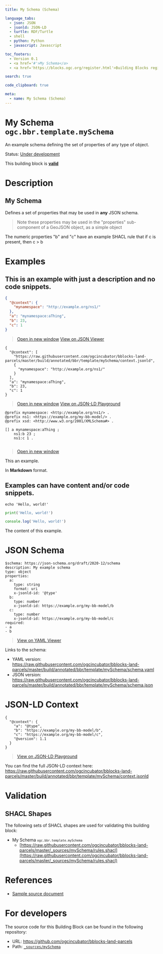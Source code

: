 ```yaml
---
title: My Schema (Schema)

language_tabs:
  - json: JSON
  - jsonld: JSON-LD
  - turtle: RDF/Turtle
  - shell
  - python: Python
  - javascript: Javascript

toc_footers:
  - Version 0.1
  - <a href='#'>My Schema</a>
  - <a href='https://blocks.ogc.org/register.html'>Building Blocks register</a>

search: true

code_clipboard: true

meta:
  - name: My Schema (Schema)
---
```



# My Schema `ogc.bbr.template.mySchema`

An example schema defining the set of properties of any type of object.

<p class="status">
    <span data-rainbow-uri="http://www.opengis.net/def/status">Status</span>:
    <a href="http://www.opengis.net/def/status/under-development" target="_blank" data-rainbow-uri>Under development</a>
</p>

<aside class="success">
This building block is <strong><a href="https://github.com/ogcincubator/bblocks-land-parcels/blob/master/build/tests/bbr/template/mySchema/" target="_blank">valid</a></strong>
</aside>

# Description

## My Schema

Defines a set of properties that may be used in **any** JSON schema.

> Note these properties may be used in the "properties" sub-component of a GeoJSON object, as a simple object

The numeric properties "b" and "c" have an example SHACL rule that if c is present, then c > b
# Examples

## This is an example with just a description and no code snippets.



```json
{
  "@context": {
    "mynamespace": "http://example.org/ns1/"
  },
  "a": "mynamespace:aThing",
  "b": 23,
  "c": 1
}


```

<blockquote class="lang-specific json">
  <p class="example-links">
    <a target="_blank" href="https://raw.githubusercontent.com/ogcincubator/bblocks-land-parcels/master/build/tests/bbr/template/mySchema/example_1_1.json">Open in new window</a>
    <a target="_blank" href="https://avillar.github.io/TreedocViewer/?dataParser=json&amp;dataUrl=https%3A%2F%2Fraw.githubusercontent.com%2Fogcincubator%2Fbblocks-land-parcels%2Fmaster%2Fbuild%2Ftests%2Fbbr%2Ftemplate%2FmySchema%2Fexample_1_1.json&amp;expand=2&amp;option=%7B%22showTable%22%3A+false%7D">View on JSON Viewer</a></p>
</blockquote>




```jsonld
{
  "@context": [
    "https://raw.githubusercontent.com/ogcincubator/bblocks-land-parcels/master/build/annotated/bbr/template/mySchema/context.jsonld",
    {
      "mynamespace": "http://example.org/ns1/"
    }
  ],
  "a": "mynamespace:aThing",
  "b": 23,
  "c": 1
}
```

<blockquote class="lang-specific jsonld">
  <p class="example-links">
    <a target="_blank" href="https://raw.githubusercontent.com/ogcincubator/bblocks-land-parcels/master/build/tests/bbr/template/mySchema/example_1_1.jsonld">Open in new window</a>
    <a target="_blank" href="https://json-ld.org/playground/#json-ld=https%3A%2F%2Fraw.githubusercontent.com%2Fogcincubator%2Fbblocks-land-parcels%2Fmaster%2Fbuild%2Ftests%2Fbbr%2Ftemplate%2FmySchema%2Fexample_1_1.jsonld">View on JSON-LD Playground</a>
</blockquote>




```turtle
@prefix mynamespace: <http://example.org/ns1/> .
@prefix ns1: <https://example.org/my-bb-model/> .
@prefix xsd: <http://www.w3.org/2001/XMLSchema#> .

[] a mynamespace:aThing ;
    ns1:b 23 ;
    ns1:c 1 .


```

<blockquote class="lang-specific turtle">
  <p class="example-links">
    <a target="_blank" href="https://raw.githubusercontent.com/ogcincubator/bblocks-land-parcels/master/build/tests/bbr/template/mySchema/example_1_1.ttl">Open in new window</a>
</blockquote>


This an example.

In **Markdown** format.


## Examples can have content and/or code snippets.



```shell
echo 'Hello, world!'
```



```python
print('Hello, world!')
```



```javascript
console.log('Hello, world!')
```

The content of this example. 


# JSON Schema

```yaml--schema
$schema: https://json-schema.org/draft/2020-12/schema
description: My example schema
type: object
properties:
  a:
    type: string
    format: uri
    x-jsonld-id: '@type'
  b:
    type: number
    x-jsonld-id: https://example.org/my-bb-model/b
  c:
    type: number
    x-jsonld-id: https://example.org/my-bb-model/c
required:
- a
- b

```

> <a target="_blank" href="https://avillar.github.io/TreedocViewer/?dataParser=yaml&amp;dataUrl=https%3A%2F%2Fraw.githubusercontent.com%2Fogcincubator%2Fbblocks-land-parcels%2Fmaster%2Fbuild%2Fannotated%2Fbbr%2Ftemplate%2FmySchema%2Fschema.yaml&amp;expand=2&amp;option=%7B%22showTable%22%3A+false%7D">View on YAML Viewer</a>

Links to the schema:

* YAML version: <a href="https://raw.githubusercontent.com/ogcincubator/bblocks-land-parcels/master/build/annotated/bbr/template/mySchema/schema.yaml" target="_blank">https://raw.githubusercontent.com/ogcincubator/bblocks-land-parcels/master/build/annotated/bbr/template/mySchema/schema.yaml</a>
* JSON version: <a href="https://raw.githubusercontent.com/ogcincubator/bblocks-land-parcels/master/build/annotated/bbr/template/mySchema/schema.json" target="_blank">https://raw.githubusercontent.com/ogcincubator/bblocks-land-parcels/master/build/annotated/bbr/template/mySchema/schema.json</a>


# JSON-LD Context

```json--ldContext
{
  "@context": {
    "a": "@type",
    "b": "https://example.org/my-bb-model/b",
    "c": "https://example.org/my-bb-model/c",
    "@version": 1.1
  }
}
```

> <a target="_blank" href="https://json-ld.org/playground/#json-ld=https%3A%2F%2Fraw.githubusercontent.com%2Fogcincubator%2Fbblocks-land-parcels%2Fmaster%2Fbuild%2Fannotated%2Fbbr%2Ftemplate%2FmySchema%2Fcontext.jsonld">View on JSON-LD Playground</a>

You can find the full JSON-LD context here:
<a href="https://raw.githubusercontent.com/ogcincubator/bblocks-land-parcels/master/build/annotated/bbr/template/mySchema/context.jsonld" target="_blank">https://raw.githubusercontent.com/ogcincubator/bblocks-land-parcels/master/build/annotated/bbr/template/mySchema/context.jsonld</a>

# Validation

## SHACL Shapes

The following sets of SHACL shapes are used for validating this building block:

* My Schema <small><code>ogc.bbr.template.mySchema</code></small>
  * [https://raw.githubusercontent.com/ogcincubator/bblocks-land-parcels/master/_sources/mySchema/rules.shacl](https://raw.githubusercontent.com/ogcincubator/bblocks-land-parcels/master/_sources/mySchema/rules.shacl)

# References

* [Sample source document](https://example.com/sources/1)

# For developers

The source code for this Building Block can be found in the following repository:

* URL: <a href="https://github.com/ogcincubator/bblocks-land-parcels" target="_blank">https://github.com/ogcincubator/bblocks-land-parcels</a>
* Path:
<code><a href="https://github.com/ogcincubator/bblocks-land-parcels/blob/HEAD/_sources/mySchema" target="_blank">_sources/mySchema</a></code>

